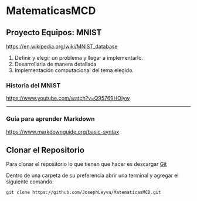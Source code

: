 # MatematicasMCD

## Proyecto Equipos: MNIST
https://en.wikipedia.org/wiki/MNIST_database

1. Definir y elegir un problema y llegar a implementarlo.
2. Desarrollarla de manera detallada
3. Implementación computacional del tema elegido.

### Historia del MNIST

https://www.youtube.com/watch?v=Q95769HOIyw

---
### Guía para aprender Markdown
https://www.markdownguide.org/basic-syntax

## Clonar el Repositorio
Para clonar el repositorio lo que tienen que hacer es descargar [Git](https://git-scm.com/)

Dentro de una carpeta de su preferencia abrir una terminal y agregar el siguiente comando:

`git clone https://github.com/JosephLeyva/MatematicasMCD.git`
